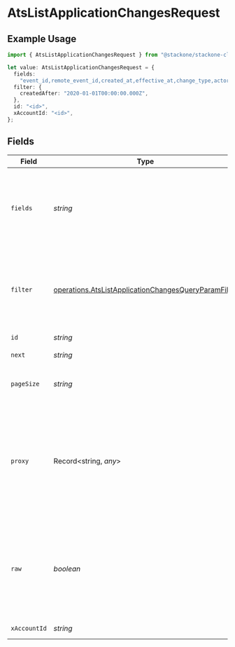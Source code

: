 # AtsListApplicationChangesRequest

## Example Usage

```typescript
import { AtsListApplicationChangesRequest } from "@stackone/stackone-client-ts/sdk/models/operations";

let value: AtsListApplicationChangesRequest = {
  fields:
    "event_id,remote_event_id,created_at,effective_at,change_type,actor,new_values",
  filter: {
    createdAfter: "2020-01-01T00:00:00.000Z",
  },
  id: "<id>",
  xAccountId: "<id>",
};
```

## Fields

| Field                                                                                                                                | Type                                                                                                                                 | Required                                                                                                                             | Description                                                                                                                          | Example                                                                                                                              |
| ------------------------------------------------------------------------------------------------------------------------------------ | ------------------------------------------------------------------------------------------------------------------------------------ | ------------------------------------------------------------------------------------------------------------------------------------ | ------------------------------------------------------------------------------------------------------------------------------------ | ------------------------------------------------------------------------------------------------------------------------------------ |
| `fields`                                                                                                                             | *string*                                                                                                                             | :heavy_minus_sign:                                                                                                                   | The comma separated list of fields that will be returned in the response (if empty, all fields are returned)                         | event_id,remote_event_id,created_at,effective_at,change_type,actor,new_values                                                        |
| `filter`                                                                                                                             | [operations.AtsListApplicationChangesQueryParamFilter](../../../sdk/models/operations/atslistapplicationchangesqueryparamfilter.md)  | :heavy_minus_sign:                                                                                                                   | Filter parameters for application changes (supports created_after and change_type)                                                   |                                                                                                                                      |
| `id`                                                                                                                                 | *string*                                                                                                                             | :heavy_check_mark:                                                                                                                   | N/A                                                                                                                                  |                                                                                                                                      |
| `next`                                                                                                                               | *string*                                                                                                                             | :heavy_minus_sign:                                                                                                                   | The unified cursor                                                                                                                   |                                                                                                                                      |
| `pageSize`                                                                                                                           | *string*                                                                                                                             | :heavy_minus_sign:                                                                                                                   | The number of results per page (default value is 25)                                                                                 |                                                                                                                                      |
| `proxy`                                                                                                                              | Record<string, *any*>                                                                                                                | :heavy_minus_sign:                                                                                                                   | Query parameters that can be used to pass through parameters to the underlying provider request by surrounding them with 'proxy' key |                                                                                                                                      |
| `raw`                                                                                                                                | *boolean*                                                                                                                            | :heavy_minus_sign:                                                                                                                   | Indicates that the raw request result should be returned in addition to the mapped result (default value is false)                   |                                                                                                                                      |
| `xAccountId`                                                                                                                         | *string*                                                                                                                             | :heavy_check_mark:                                                                                                                   | The account identifier                                                                                                               |                                                                                                                                      |
